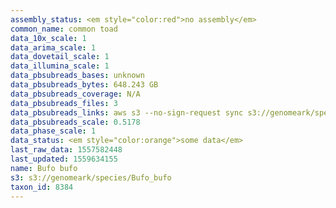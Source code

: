 ```yaml
---
assembly_status: <em style="color:red">no assembly</em>
common_name: common toad
data_10x_scale: 1
data_arima_scale: 1
data_dovetail_scale: 1
data_illumina_scale: 1
data_pbsubreads_bases: unknown
data_pbsubreads_bytes: 648.243 GB
data_pbsubreads_coverage: N/A
data_pbsubreads_files: 3
data_pbsubreads_links: aws s3 --no-sign-request sync s3://genomeark/species/Bufo_bufo/aBufBuf1/genomic_data/pacbio/ . --exclude "*scraps.bam*"<br>
data_pbsubreads_scale: 0.5178
data_phase_scale: 1
data_status: <em style="color:orange">some data</em>
last_raw_data: 1557582448
last_updated: 1559634155
name: Bufo bufo
s3: s3://genomeark/species/Bufo_bufo
taxon_id: 8384
---
```

